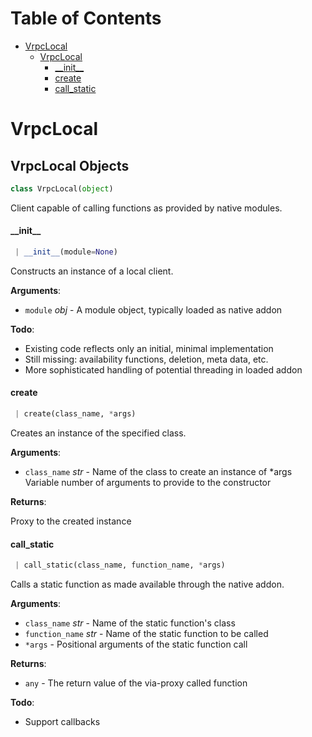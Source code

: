 # Table of Contents

* [VrpcLocal](#VrpcLocal)
  * [VrpcLocal](#VrpcLocal.VrpcLocal)
    * [\_\_init\_\_](#VrpcLocal.VrpcLocal.__init__)
    * [create](#VrpcLocal.VrpcLocal.create)
    * [call\_static](#VrpcLocal.VrpcLocal.call_static)

<a name="VrpcLocal"></a>
# VrpcLocal

<a name="VrpcLocal.VrpcLocal"></a>
## VrpcLocal Objects

```python
class VrpcLocal(object)
```

Client capable of calling functions as provided by native modules.

<a name="VrpcLocal.VrpcLocal.__init__"></a>
#### \_\_init\_\_

```python
 | __init__(module=None)
```

Constructs an instance of a local client.

**Arguments**:

- `module` _obj_ - A module object, typically loaded as native addon
  

**Todo**:

  * Existing code reflects only an initial, minimal implementation
  * Still missing: availability functions, deletion, meta data, etc.
  * More sophisticated handling of potential threading in loaded addon

<a name="VrpcLocal.VrpcLocal.create"></a>
#### create

```python
 | create(class_name, *args)
```

Creates an instance of the specified class.

**Arguments**:

- `class_name` _str_ - Name of the class to create an instance of
  *args Variable number of arguments to provide to the constructor
  

**Returns**:

  Proxy to the created instance

<a name="VrpcLocal.VrpcLocal.call_static"></a>
#### call\_static

```python
 | call_static(class_name, function_name, *args)
```

Calls a static function as made available through the native addon.

**Arguments**:

- `class_name` _str_ - Name of the static function's class
- `function_name` _str_ - Name of the static function to be called
- `*args` - Positional arguments of the static function call
  

**Returns**:

- `any` - The return value of the via-proxy called function
  

**Todo**:

  * Support callbacks

